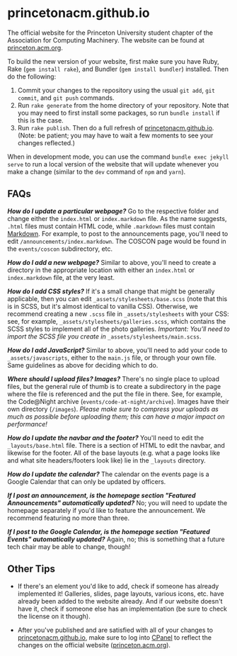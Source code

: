 # princetonacm.github.io

The official website for the Princeton University student chapter of the Association for Computing Machinery. The website can be found at [princeton.acm.org](https://princeton.acm.org).

To build the new version of your website, first make sure you have Ruby, Rake (`gem install rake`), and Bundler
(`gem install bundler`) installed. Then do the following:

1. Commit your changes to the repository using the usual `git add`, `git commit`, and `git push` commands.
2. Run `rake generate` from the home directory of your repository. Note that you may need to first install
   some packages, so run `bundle install` if this is the case.
3. Run `rake publish`. Then do a full refresh of [princetonacm.github.io](https://princetonacm.github.io).
   (Note: be patient; you may have to wait a few moments to see your changes reflected.) 
   
When in development mode, you can use the command `bundle exec jekyll serve` to run a local version of the website
that will update whenever you make a change (similar to the `dev` command of `npm` and `yarn`).

## FAQs

***How do I update a particular webpage?*** Go to the respective folder and change either the ```index.html``` or ```index.markdown``` file. As the name suggests, ```.html``` files must contain HTML code, while ```.markdown``` files must contain [Markdown](https://www.markdownguide.org/). For example, to post to the announcements page, you'll need to edit ```/announcements/index.markdown```. The COSCON page would be found in the ```events/coscon``` subdirectory, etc.

***How do I add a new webpage?*** Similar to above, you'll need to create a directory in the appropriate location with either an ```index.html``` or ```index.markdown``` file, at the very least.

***How do I add CSS styles?*** If it's a small change that might be generally applicable, then you can edit ```_assets/stylesheets/base.scss``` (note that this is in SCSS, but it's almost identical to vanilla CSS). Otherwise, we recommend creating a new ```.scss``` file in ```_assets/stylesheets``` with your CSS: see, for example, ```_assets/stylesheets/galleries.scss```, which contains the SCSS styles to implement all of the photo galleries. *Important: You'll need to import the SCSS file you create in* ```_assets/stylesheets/main.scss```.

***How do I add JavaScript?*** Similar to above, you'll need to add your code to ```_assets/javascripts```, either to the ```main.js``` file, or through your own file. Same guidelines as above for deciding which to do.

***Where should I upload files? Images?*** There's no single place to upload files, but the general rule of thumb is to create a subdirectory in the page where the file is referenced and the put the file in there. See, for example, the Code@Night archive (```events/code-at-night/archive```). Images have their own directory (```/images```). *Please make sure to compress your uploads as much as possible before uploading them; this can have a major impact on performance!*

***How do I update the navbar and the footer?*** You'll need to edit the ```_layouts/base.html``` file. There is a section of HTML to edit the navbar, and likewise for the footer. All of the base layouts (e.g. what a page looks like and what site headers/footers look like) lie in the ```_layouts``` directory.

***How do I update the calendar?*** The calendar on the events page is a Google Calendar that can only be updated by officers.

***If I post an announcement, is the homepage section "Featured Announcements" automatically updated?*** No; you will need to update the homepage separately if you'd like to feature the announcement. We recommend featuring no more than three.

***If I post to the Google Calendar, is the homepage section "Featured Events" automatically updated?*** Again, no; this is something that a future tech chair may be able to change, though!

## Other Tips

- If there's an element you'd like to add, check if someone has already implemented it! Galleries, slides, page layouts, various icons, etc. have already been added to the website already. And if our website doesn't have it, check if someone else has an implementation (be sure to check the license on it though).

- After you've published and are satisfied with all of your changes to [princetonacm.github.io](https://princetonacm.github.io), make sure to log into [CPanel](https://princeton.hosting2.acm.org:2083/) to reflect the changes on the official website ([princeton.acm.org](https://princeton.acm.org)).

